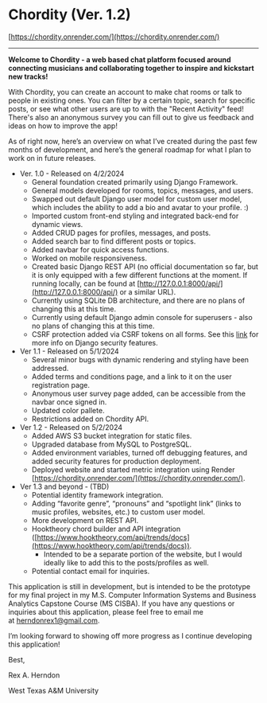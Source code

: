 # Chordity (Ver. 1.2)
[https://chordity.onrender.com/](https://chordity.onrender.com/)

---

**Welcome to Chordity - a web based chat platform focused around connecting musicians and collaborating together to inspire and kickstart new tracks!**

With Chordity, you can create an account to make chat rooms or talk to people in existing ones. You can filter by a certain topic, search for specific posts, or see what other users are up to with the "Recent Activity" feed! There's also an anonymous survey you can fill out to give us feedback and ideas on how to improve the app!

As of right now, here’s an overview on what I’ve created during the past few months of development, and here’s the general roadmap for what I plan to work on in future releases.

- Ver. 1.0 - Released on 4/2/2024
    - General foundation created primarily using Django Framework.
    - General models developed for rooms, topics, messages, and users.
    - Swapped out default Django user model for custom user model, which includes the ability to add a bio and avatar to your profile. :)
    - Imported custom front-end styling and integrated back-end for dynamic views.
    - Added CRUD pages for profiles, messages, and posts.
    - Added search bar to find different posts or topics.
    - Added navbar for quick access functions.
    - Worked on mobile responsiveness.
    - Created basic Django REST API (no official documentation so far, but it is only equipped with a few different functions at the moment. If running locally, can be found at [http://127.0.0.1:8000/api/](http://127.0.0.1:8000/api/) or a similar URL).
    - Currently using SQLite DB architecture, and there are no plans of changing this at this time.
    - Currently using default Django admin console for superusers - also no plans of changing this at this time.
    - CSRF protection added via CSRF tokens on all forms. See this [link](https://developer.mozilla.org/en-US/docs/Learn/Server-side/Django/web_application_security) for more info on Django security features.
- Ver 1.1 - Released on 5/1/2024
    - Several minor bugs with dynamic rendering and styling have been addressed.
    - Added terms and conditions page, and a link to it on the user registration page.
    - Anonymous user survey page added, can be accessible from the navbar once signed in.
    - Updated color pallete.
    - Restrictions added on Chordity API.
- Ver 1.2 - Released on 5/2/2024
    - Added AWS S3 bucket integration for static files.
    - Upgraded database from MySQL to PostgreSQL.
    - Added environment variables, turned off debugging features, and added security features for production deployment.
    - Deployed website and started metric integration using Render [https://chordity.onrender.com/](https://chordity.onrender.com/).
- Ver 1.3 and beyond - (TBD)
    - Potential identity framework integration.
    - Adding “favorite genre”, “pronouns” and “spotlight link” (links to music profiles, websites, etc.) to custom user model.
    - More development on REST API.
    - Hooktheory chord builder and API integration ([https://www.hooktheory.com/api/trends/docs](https://www.hooktheory.com/api/trends/docs)).
        - Intended to be a separate portion of the website, but I would ideally like to add this to the posts/profiles as well.
    - Potential contact email for inquiries.

This application is still in development, but is intended to be the prototype for my final project in my M.S. Computer Information Systems and Business Analytics Capstone Course (MS CISBA). If you have any questions or inquiries about this application, please feel free to email me at [herndonrex1@gmail.com](mailto:herndonrex1@gmail.com).

I’m looking forward to showing off more progress as I continue developing this application!

Best,

Rex A. Herndon

West Texas A&M University
